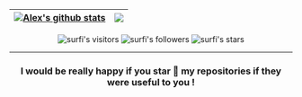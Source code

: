 <!--
### Hi there 👋 I am a student at 21 school (Ecole 42) in Moscow
-->
<!--
**aposipov/aposipov** is a ✨ _special_ ✨ repository because its `README.md` (this file) appears on your GitHub profile.

Here are some ideas to get you started:

- 🔭 I’m currently working on ...
- 🌱 I’m currently learning ...
- 👯 I’m looking to collaborate on ...
- 🤔 I’m looking for help with ...
- 💬 Ask me about ...
- 📫 How to reach me: ...
- 😄 Pronouns: ...
- ⚡ Fun fact: ...
-->
<!--
## 💼 Skills and Tools:  
<img align="left" alt="HTML5" width="30px" src="https://smile-emoji.ru/wp-content/uploads/site-images/discord/3f08359004f21963e7fc5f7c51139433.png" />
<img align="left" alt="CSS" width="22px" src="https://caglarbostanci.com.tr/wp-content/uploads/2017/04/CSS-caglarbostanci-com-tr.png" />
<img align="left" alt="Bootstrap" width="30px" src="https://s3-us-west-1.amazonaws.com/daviduli-main/assets/logos/development/Bootstrap+Badge.png" />  
</br>  
-->

<!--  
##  
- [x] Debian, Ubuntu, Fedora
- [ ] Bash
- [ ] QlickView, PowerBi, TableAu
- [ ] Docker, Docker-compose   
- [ ] Kubernetes
- [ ] VirtualBox, KVM
- [ ] CI/CD
- [ ] API
- [ ] SQL, PostgreSQL
- [ ] Python  

## 📌 Pinned Repositories  
<p align="center">
<a href="https://github.com/aposipov/42cursus">
  <img align="center" src="https://github-readme-stats.vercel.app/api/pin/?username=aposipov&repo=42cursus&theme=buefy" />
</a>
<a href="https://github.com/aposipov/linux-set">
  <img align="center" src="https://github-readme-stats.vercel.app/api/pin/?username=aposipov&repo=linux-set&theme=buefy" />
</a> </p>
-->    
<!--
## &#x1f4c8; GitHub Stats  
-->
| <a href="https://github-readme-stats.vercel.app/api?username=aposipov"><img align="center" src="https://github-readme-stats.vercel.app/api?username=aposipov&show_icons=true&include_all_commits=true&theme=buefy&hide_border=true" alt="Alex's github stats" /></a> | <a href=""><img align="center" src="https://github-readme-stats.vercel.app/api/top-langs/?username=aposipov&layout=compact&theme=buefy&hide_border=true" /></a> |
| ------------- | ------------- |  
  
<p align="center">
<img alt="surfi's visitors" src="https://komarev.com/ghpvc/?username=aposipov&color=blue&style=flat&label=visitors" />
<img alt="surfi's followers" src="https://img.shields.io/github/followers/aposipov?color=blue" />
<img alt="surfi's stars" src="https://img.shields.io/github/stars/aposipov?color=blue" />
</p>  

---  
<h3 align="center">
	I would be really happy if you star 🌟 my repositories if they were useful to you !
</h3>
